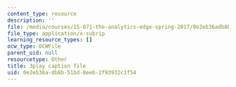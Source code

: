 ```yaml
---
content_type: resource
description: ''
file: /media/courses/15-071-the-analytics-edge-spring-2017/0e2eb36adb8b51bd8eeb2f93932c1f54_2rnsbodsJVc.vtt
file_type: application/x-subrip
learning_resource_types: []
ocw_type: OCWFile
parent_uid: null
resourcetype: Other
title: 3play caption file
uid: 0e2eb36a-db8b-51bd-8eeb-2f93932c1f54
---
```

